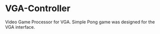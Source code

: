 # VGA-Controller
Video Game Processor for VGA. Simple Pong game was designed for the VGA interface.
